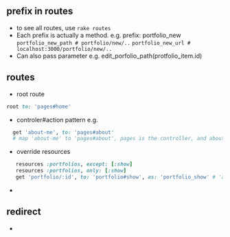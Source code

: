 ## prefix in routes
- to see all routes, use `rake routes`
- Each prefix is actually a method. 
e.g. prefix: portfolio_new
     `portfolio_new_path # portfolio/new/..`
     `portfolio_new_url # localhost:3000/portfolio/new/..`
- Can also pass parameter 
e.g.  edit_porfolio_path(protfolio_item.id) 

## routes
- root route
```ruby
root to: 'pages#home' 
```
- controler#action pattern
e.g. 
```ruby
  get 'about-me', to: 'pages#about'
  # map 'about-me' to 'pages#about', pages is the controller, and about is the action
```
- override resources
```ruby
   resources :portfolios, except: [:show]
   resources :portfolios, only: [:show]
   get 'portfolio/:id', to: 'portfolio#show', as: 'portfolio_show' # 'as' specifies the prefix
```

- 



## redirect
- 
